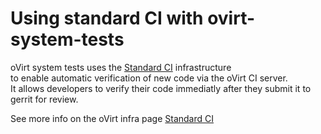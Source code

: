 Using standard CI with ovirt-system-tests
=========================================

oVirt system tests uses the [Standard CI][1] infrastructure <br>
to enable automatic verification of new code via the oVirt CI server.<br>
It allows developers to verify their code immediatly after they submit it to gerrit for review.

See more info on the oVirt infra page [Standard CI][1]

[1]:http://infra-docs.readthedocs.io/en/latest/CI/Build_and_test_standards.html
